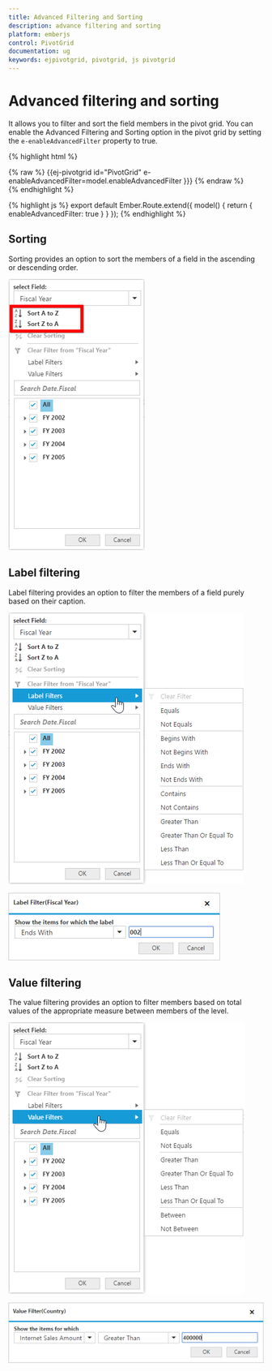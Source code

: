 ```yaml
---
title: Advanced Filtering and Sorting
description: advance filtering and sorting
platform: emberjs
control: PivotGrid
documentation: ug
keywords: ejpivotgrid, pivotgrid, js pivotgrid
---
```


# Advanced filtering and sorting

It allows you to filter and sort the field members in the pivot grid. You can enable the Advanced Filtering and Sorting option in the pivot grid by setting the `e-enableAdvancedFilter` property to true.

{% highlight html %}
	<div class="e-control">
	{% raw %}
	{{ej-pivotgrid id="PivotGrid" e-enableAdvancedFilter=model.enableAdvancedFilter }}}
	{% endraw %}
	</div>
{% endhighlight %}

{% highlight js %}
    export default Ember.Route.extend({
        model() {
            return {
            	enableAdvancedFilter: true
           }
        }
    });
{% endhighlight %}

## Sorting

Sorting provides an option to sort the members of a field in the ascending or descending order.


![](AdvanceFiltering_images/sorting.png)

## Label filtering

Label filtering provides an option to filter the members of a field purely based on their caption.

![](AdvanceFiltering_images/filtering.png)

![](AdvanceFiltering_images/filtering_dialog.png)


## Value filtering

The value filtering provides an option to filter members based on total values of the appropriate measure between members of the level.

![](AdvanceFiltering_images/valuefilter.png)

![](AdvanceFiltering_images/valuefilter_dialog.png)
